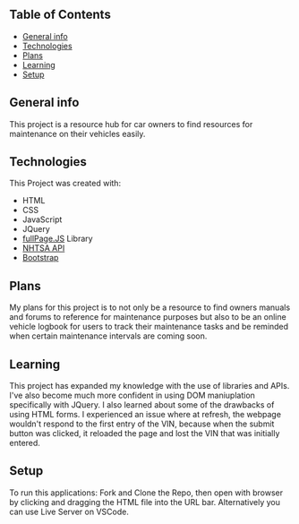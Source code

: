 ## Table of Contents
* [General info](#general-info)
* [Technologies](#technologies)
* [Plans](#plans)
* [Learning](#learning)
* [Setup](#setup)

## General info 
This project is a resource hub for car owners to find resources for maintenance on their vehicles easily. 

## Technologies
This Project was created with:
* HTML
* CSS
* JavaScript
* JQuery
* [fullPage.JS](https://alvarotrigo.com/fullPage/) Library
* [NHTSA API](https://vpic.nhtsa.dot.gov/api/)
* [Bootstrap](https://getbootstrap.com/)


## Plans
My plans for this project is to not only be a resource to find owners manuals and forums to reference for maintenance purposes but also to be an online vehicle logbook for users to track their maintenance tasks and be reminded when certain maintenance intervals are coming soon. 

## Learning
This project has expanded my knowledge with the use of libraries and APIs. I've also become much more confident in using DOM maniuplation specifically with JQuery. I also learned about some of the drawbacks of using HTML forms. I experienced an issue where at refresh, the webpage wouldn't respond to the first entry of the VIN, because when the submit button was clicked, it reloaded the page and lost the VIN that was initially entered.

## Setup
To run this applications:
Fork and Clone the Repo, then open with browser by clicking and dragging the HTML file into the URL bar. Alternatively you can use Live Server on VSCode.
